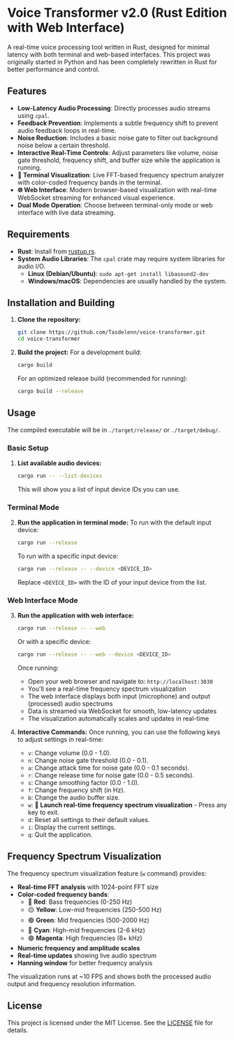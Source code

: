 # Voice Transformer v2.0 (Rust Edition with Web Interface)

A real-time voice processing tool written in Rust, designed for minimal latency with both terminal and web-based interfaces. This project was originally started in Python and has been completely rewritten in Rust for better performance and control.

## Features

- **Low-Latency Audio Processing**: Directly processes audio streams using `cpal`.
- **Feedback Prevention**: Implements a subtle frequency shift to prevent audio feedback loops in real-time.
- **Noise Reduction**: Includes a basic noise gate to filter out background noise below a certain threshold.
- **Interactive Real-Time Controls**: Adjust parameters like volume, noise gate threshold, frequency shift, and buffer size while the application is running.
- **🎵 Terminal Visualization**: Live FFT-based frequency spectrum analyzer with color-coded frequency bands in the terminal.
- **🌐 Web Interface**: Modern browser-based visualization with real-time WebSocket streaming for enhanced visual experience.
- **Dual Mode Operation**: Choose between terminal-only mode or web interface with live data streaming.

## Requirements

- **Rust**: Install from [rustup.rs](https://rustup.rs/).
- **System Audio Libraries**: The `cpal` crate may require system libraries for audio I/O.
    - **Linux (Debian/Ubuntu)**: `sudo apt-get install libasound2-dev`
    - **Windows/macOS**: Dependencies are usually handled by the system.

## Installation and Building

1.  **Clone the repository:**
    ```bash
    git clone https://github.com/Tasdelenn/voice-transformer.git
    cd voice-transformer
    ```

2.  **Build the project:**
    For a development build:
    ```bash
    cargo build
    ```
    For an optimized release build (recommended for running):
    ```bash
    cargo build --release
    ```

## Usage

The compiled executable will be in `./target/release/` or `./target/debug/`.

### Basic Setup

1.  **List available audio devices:**
    ```bash
    cargo run -- --list-devices
    ```
    This will show you a list of input device IDs you can use.

### Terminal Mode

2.  **Run the application in terminal mode:**
    To run with the default input device:
    ```bash
    cargo run --release
    ```
    To run with a specific input device:
    ```bash
    cargo run --release -- --device <DEVICE_ID>
    ```
    Replace `<DEVICE_ID>` with the ID of your input device from the list.

### Web Interface Mode

3.  **Run the application with web interface:**
    ```bash
    cargo run --release -- --web
    ```
    Or with a specific device:
    ```bash
    cargo run --release -- --web --device <DEVICE_ID>
    ```
    
    Once running:
    - Open your web browser and navigate to: `http://localhost:3030`
    - You'll see a real-time frequency spectrum visualization
    - The web interface displays both input (microphone) and output (processed) audio spectrums
    - Data is streamed via WebSocket for smooth, low-latency updates
    - The visualization automatically scales and updates in real-time

3.  **Interactive Commands:**
    Once running, you can use the following keys to adjust settings in real-time:
    - `v`: Change volume (0.0 - 1.0).
    - `n`: Change noise gate threshold (0.0 - 0.1).
    - `a`: Change attack time for noise gate (0.0 - 0.1 seconds).
    - `r`: Change release time for noise gate (0.0 - 0.5 seconds).
    - `s`: Change smoothing factor (0.0 - 1.0).
    - `f`: Change frequency shift (in Hz).
    - `b`: Change the audio buffer size.
    - `w`: **🎵 Launch real-time frequency spectrum visualization** - Press any key to exit.
    - `d`: Reset all settings to their default values.
    - `i`: Display the current settings.
    - `q`: Quit the application.

## Frequency Spectrum Visualization

The frequency spectrum visualization feature (`w` command) provides:
- **Real-time FFT analysis** with 1024-point FFT size
- **Color-coded frequency bands**:
  - 🔴 **Red**: Bass frequencies (0-250 Hz)
  - 🟡 **Yellow**: Low-mid frequencies (250-500 Hz)
  - 🟢 **Green**: Mid frequencies (500-2000 Hz)
  - 🔵 **Cyan**: High-mid frequencies (2-6 kHz)
  - 🟣 **Magenta**: High frequencies (6+ kHz)
- **Numeric frequency and amplitude scales**
- **Real-time updates** showing live audio spectrum
- **Hanning window** for better frequency analysis

The visualization runs at ~10 FPS and shows both the processed audio output and frequency resolution information.

## License

This project is licensed under the MIT License. See the [LICENSE](LICENSE) file for details.
